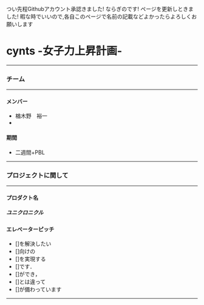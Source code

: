 つい先程Githubアカウント承認きました!
ならぎのです!
ページを更新しときました!
暇な時でいいので,各自このページで名前の記載などよかったらよろしくお願いします

# cynts -女子力上昇計画-
----------------------------------
### チーム
----------------------------------
#### メンバー
* 楢木野　裕一
* 

#### 期間
* 二週間+PBL

----------------------------------
### プロジェクトに関して
----------------------------------

#### プロダクト名
##### ユニクロニクル



#### エレベーターピッチ
* []を解決したい
* []向けの
* []を実現する
* []です．
* []ができ，
* []とは違って
* []が備わっています

------------------------------------

